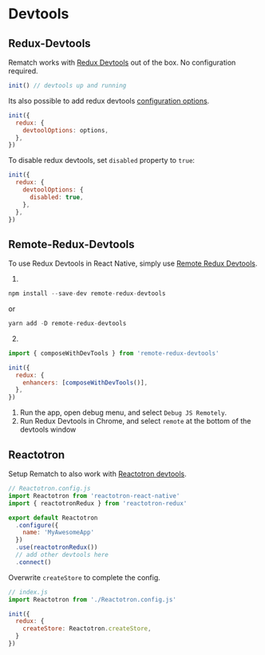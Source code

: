 # Devtools

## Redux-Devtools

Rematch works with [Redux Devtools](https://github.com/zalmoxisus/redux-devtools-extension) out of the box. No configuration required.

```javascript
init() // devtools up and running
```

Its also possible to add redux devtools [configuration options](https://github.com/zalmoxisus/redux-devtools-extension/blob/master/docs/API/Arguments.md).

```javascript
init({
  redux: {
    devtoolOptions: options,
  },
})
```

To disable redux devtools, set `disabled` property to `true`:

```javascript
init({
  redux: {
    devtoolOptions: {
      disabled: true,
    },
  },
})
```

## Remote-Redux-Devtools

To use Redux Devtools in React Native, simply use [Remote Redux Devtools](https://github.com/zalmoxisus/remote-redux-devtools).

1.

```javascript
npm install --save-dev remote-redux-devtools
```

or

```javascript
yarn add -D remote-redux-devtools
```

2.

```javascript
import { composeWithDevTools } from 'remote-redux-devtools'

init({
  redux: {
    enhancers: [composeWithDevTools()],
  },
})
```

1. Run the app, open debug menu, and select `Debug JS Remotely`.
2. Run Redux Devtools in Chrome, and select `remote` at the bottom of the devtools window

## Reactotron

Setup Rematch to also work with [Reactotron devtools](https://github.com/infinitered/reactotron).

```javascript
// Reactotron.config.js
import Reactotron from 'reactotron-react-native'
import { reactotronRedux } from 'reactotron-redux'

export default Reactotron
  .configure({
    name: 'MyAwesomeApp'
  })
  .use(reactotronRedux())
  // add other devtools here
  .connect()
```

Overwrite `createStore` to complete the config.

```javascript
// index.js
import Reactotron from './Reactotron.config.js'

init({
  redux: {
    createStore: Reactotron.createStore,
  }
})
```

